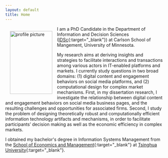 ```yaml
---
layout: default
title: Home
---
```


<img style="width:135px; height:200px; float:left; padding:15px;"
src="/image/personal.jpg" alt="profile picture">

I am a PhD Candidate in the Department of Information and Decision Sciences ([IDSc](https://carlsonschool.umn.edu/degrees/phd/areas-concentration/information-and-decision-sciences/information-decision-sciences){:target="_blank"}) at Carlson School of Mangement, University of Minnesota. 

My research aims at deriving insights and strategies to facilitate interactions and transactions among various actors in IT-enabled platforms and markets. I currently study questions in two broad domains: (1) digital content and engagement behaviors on social media platforms, and (2) computational design for complex market mechanisms. First, in my dissertation research, I investigate the relationship between digital content and engagement behaviors on social media business pages, and the resulting challenges and opportunities for associated firms. Second, I study the problem of designing theoretically robust and computationally efficient information technology artifacts and mechanisms, in order to facilitate participants’ decision making as well as the economic efficiency in complex markets.

I obtained my bachelor's degree in Information Systems Management from the [School of Economics and Management](http://www.sem.tsinghua.edu.cn/){:target="_blank"} at [Tsinghua University](http://www.tsinghua.edu.cn){:target="_blank"}.